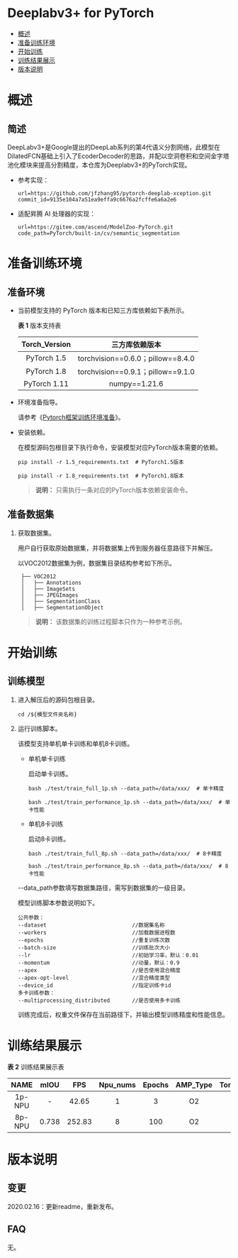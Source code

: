 # Deeplabv3+ for PyTorch

-   [概述](概述.md)
-   [准备训练环境](准备训练环境.md)
-   [开始训练](开始训练.md)
-   [训练结果展示](训练结果展示.md)
-   [版本说明](版本说明.md)



# 概述

## 简述

DeepLabv3+是Google提出的DeepLab系列的第4代语义分割网络，此模型在DilatedFCN基础上引入了EcoderDecoder的思路，并配以空洞卷积和空间金字塔池化模块来提高分割精度，本仓库为Deeplabv3+的PyTorch实现。

- 参考实现：

  ```
  url=https://github.com/jfzhang95/pytorch-deeplab-xception.git
  commit_id=9135e104a7a51ea9effa9c6676a2fcffe6a6a2e6
  ```

- 适配昇腾 AI 处理器的实现：

  ```
  url=https://gitee.com/ascend/ModelZoo-PyTorch.git
  code_path=PyTorch/built-in/cv/semantic_segmentation
  ```

# 准备训练环境

## 准备环境

- 当前模型支持的 PyTorch 版本和已知三方库依赖如下表所示。

  **表 1**  版本支持表

  | Torch_Version |          三方库依赖版本           |
  | :-----------: | :-------------------------------: |
  |  PyTorch 1.5  | torchvision==0.6.0；pillow==8.4.0 |
  |  PyTorch 1.8  | torchvision==0.9.1；pillow==9.1.0 |
  |  PyTorch 1.11 | numpy==1.21.6 |
  
- 环境准备指导。

  请参考《[Pytorch框架训练环境准备](https://www.hiascend.com/document/detail/zh/ModelZoo/pytorchframework/ptes)》。
  
- 安装依赖。

  在模型源码包根目录下执行命令，安装模型对应PyTorch版本需要的依赖。
  ```
  pip install -r 1.5_requirements.txt  # PyTorch1.5版本
  
  pip install -r 1.8_requirements.txt  # PyTorch1.8版本
  ```
  > **说明：** 
  > 只需执行一条对应的PyTorch版本依赖安装命令。

## 准备数据集

1. 获取数据集。

   用户自行获取原始数据集，并将数据集上传到服务器任意路径下并解压。

   以VOC2012数据集为例，数据集目录结构参考如下所示。

   ```
    ├── VOC2012
    │   ├── Annotations
    │   ├── ImageSets
    │   ├── JPEGImages
    │   ├── SegmentationClass
    │   ├── SegmentationObject
   ```
   
   > **说明：** 
   > 该数据集的训练过程脚本只作为一种参考示例。


# 开始训练

## 训练模型

1. 进入解压后的源码包根目录。

   ```
   cd /${模型文件夹名称} 
   ```

2. 运行训练脚本。

   该模型支持单机单卡训练和单机8卡训练。

   - 单机单卡训练

     启动单卡训练。

     ```
     bash ./test/train_full_1p.sh --data_path=/data/xxx/  # 单卡精度
     
     bash ./test/train_performance_1p.sh --data_path=/data/xxx/  # 单卡性能
     ```

   - 单机8卡训练

     启动8卡训练。

     ```
     bash ./test/train_full_8p.sh --data_path=/data/xxx/  # 8卡精度
     
     bash ./test/train_performance_8p.sh --data_path=/data/xxx/  # 8卡性能
     ```

   --data_path参数填写数据集路径，需写到数据集的一级目录。
   
   模型训练脚本参数说明如下。
   
   ```
   公共参数：
   --dataset                           //数据集名称
   --workers                           //加载数据进程数      
   --epochs                            //重复训练次数
   --batch-size                        //训练批次大小
   --lr                                //初始学习率，默认：0.01
   --momentum                          //动量，默认：0.9
   --apex                              //是否使用混合精度
   --apex-opt-level                    //混合精度类型
   --device_id                         //指定训练卡id
   多卡训练参数：
   --multiprocessing_distributed       //是否使用多卡训练
   ```
   
   训练完成后，权重文件保存在当前路径下，并输出模型训练精度和性能信息。

# 训练结果展示

**表 2**  训练结果展示表

| NAME | mIOU    | FPS       | Npu_nums | Epochs   | AMP_Type | Torch_Version |
| :------:| :------: | :------:  | :------: | :------: | :------: | :------: |
| 1p-NPU |   -   | 42.65 | 1        | 3      | O2     | 1.8 |
| 8p-NPU | 0.738 | 252.83 | 8        | 100      | O2   | 1.8 |

# 版本说明

## 变更

2020.02.16：更新readme，重新发布。

## FAQ

无。